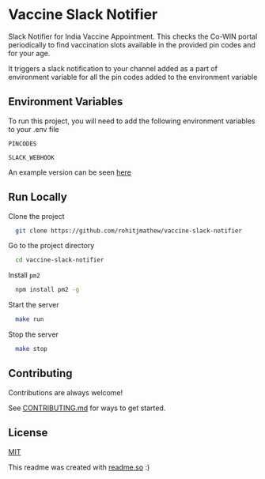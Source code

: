 # Vaccine Slack Notifier

Slack Notifier for India Vaccine Appointment. This checks the Co-WIN portal periodically to find vaccination slots available in the provided pin codes and for your age.

It triggers a slack notification to your channel added as a part of environment variable for all the pin codes added to the environment variable 

## Environment Variables

To run this project, you will need to add the following environment variables to your .env file

`PINCODES`

`SLACK_WEBHOOK`

An example version can be seen [here](https://github.com/rohitjmathew/vaccine-slack-notifier/blob/main/.env.sample)

## Run Locally

Clone the project

```bash
  git clone https://github.com/rohitjmathew/vaccine-slack-notifier
```

Go to the project directory

```bash
  cd vaccine-slack-notifier
```

Install `pm2`

```bash
  npm install pm2 -g
```

Start the server

```bash
  make run
```

Stop the server

```bash
  make stop
```

## Contributing

Contributions are always welcome!

See [CONTRIBUTING.md](/CONTRIBUTING.md) for ways to get started.
## License

[MIT](/LICENSE)

This readme was created with [readme.so](https://readme.so) :)